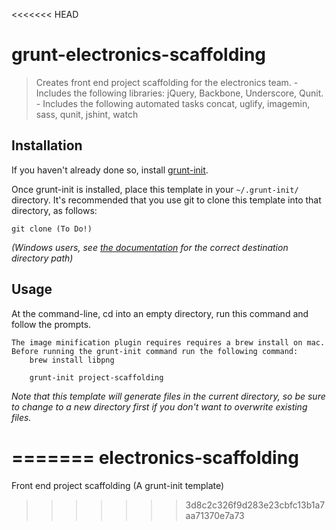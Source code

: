 <<<<<<< HEAD
# grunt-electronics-scaffolding

> Creates front end project scaffolding for the electronics team.
	- Includes the following libraries: jQuery, Backbone, Underscore, Qunit.
	- Includes the following automated tasks concat, uglify, imagemin, sass, qunit, jshint, watch

[grunt-init]: http://gruntjs.com/project-scaffolding

## Installation
If you haven't already done so, install [grunt-init][].

Once grunt-init is installed, place this template in your `~/.grunt-init/` directory. It's recommended that you use git to clone this template into that directory, as follows:

```
git clone (To Do!)
```

_(Windows users, see [the documentation][grunt-init] for the correct destination directory path)_

## Usage

At the command-line, cd into an empty directory, run this command and follow the prompts.

```
The image minification plugin requires requires a brew install on mac.
Before running the grunt-init command run the following command:
	brew install libpng

	grunt-init project-scaffolding
```

_Note that this template will generate files in the current directory, so be sure to change to a new directory first if you don't want to overwrite existing files._

=======
electronics-scaffolding
=======================

Front end project scaffolding (A grunt-init template)
>>>>>>> 3d8c2c326f9d283e23cbfc13b1a7aa71370e7a73
